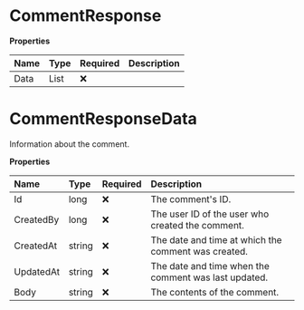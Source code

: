 # CommentResponse

**Properties**

| Name | Type                      | Required | Description |
| :--- | :------------------------ | :------- | :---------- |
| Data | List<CommentResponseData> | ❌       |             |

# CommentResponseData

Information about the comment.

**Properties**

| Name      | Type   | Required | Description                                          |
| :-------- | :----- | :------- | :--------------------------------------------------- |
| Id        | long   | ❌       | The comment's ID.                                    |
| CreatedBy | long   | ❌       | The user ID of the user who created the comment.     |
| CreatedAt | string | ❌       | The date and time at which the comment was created.  |
| UpdatedAt | string | ❌       | The date and time when the comment was last updated. |
| Body      | string | ❌       | The contents of the comment.                         |

<!-- This file was generated by liblab | https://liblab.com/ -->
